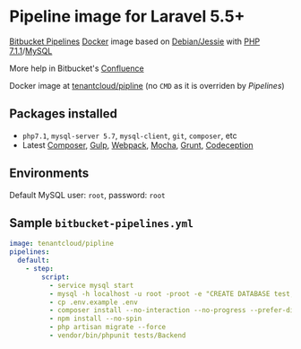 # Pipeline image for Laravel 5.5+

[Bitbucket Pipelines](https://bitbucket.org/product/features/pipelines) [Docker](https://www.docker.com/) image based on [Debian/Jessie](https://www.debian.org/releases/jessie/) with [PHP 7.1.1](http://php.net/)/[MySQL](https://www.mysql.com)

More help in Bitbucket's [Confluence](https://confluence.atlassian.com/bitbucket/bitbucket-pipelines-beta-792496469.html)

Docker image at [tenantcloud/pipline](https://hub.docker.com/r/tenantcloud/pipeline/) (no `CMD` as it is overriden by *Pipelines*)

## Packages installed

 - `php7.1`, `mysql-server 5.7`, `mysql-client`, `git`, `composer`,  etc
 - Latest [Composer](https://getcomposer.org/), [Gulp](http://gulpjs.com/), [Webpack](https://webpack.github.io/), [Mocha](https://mochajs.org/), [Grunt](http://gruntjs.com/), [Codeception](http://codeception.com/)

## Environments

Default MySQL user: `root`, password: `root`

## Sample `bitbucket-pipelines.yml`

```YAML
image: tenantcloud/pipline
pipelines:
  default:
    - step:
        script:
          - service mysql start
          - mysql -h localhost -u root -proot -e "CREATE DATABASE test;"
          - cp .env.example .env
          - composer install --no-interaction --no-progress --prefer-dist
          - npm install --no-spin
          - php artisan migrate --force
          - vendor/bin/phpunit tests/Backend
```
